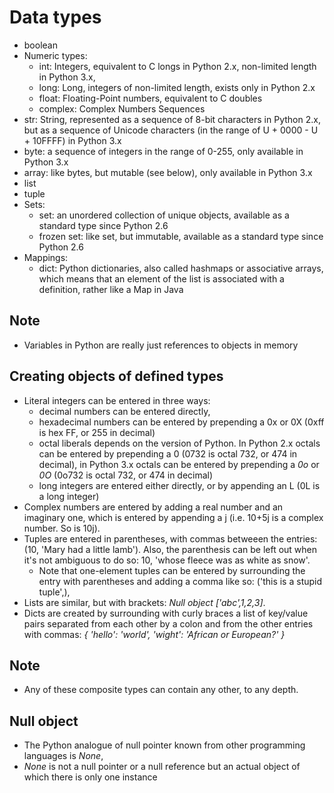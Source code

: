 # Data types

<ul>
    <li>boolean</li>
    <li>Numeric types: 
        <ul>
            <li>int: Integers, equivalent to C longs in Python 2.x, non-limited length in Python 3.x,</li>
            <li>long: Long, integers of non-limited length, exists only in Python 2.x</li>
            <li>float: Floating-Point numbers, equivalent to C doubles</li>
            <li>complex: Complex Numbers Sequences</li>
        </ul>
    </li>
    <li>str: String, represented as a sequence of 8-bit characters in Python 2.x, but as a sequence of Unicode characters (in the range of U + 0000 - U + 10FFFF) in Python 3.x</li>
    <li>byte: a sequence of integers in the range of 0-255, only available in Python 3.x</li>
    <li>array: like bytes, but mutable (see below), only available in Python 3.x</li>
    <li>list</li>
    <li>tuple</li>
    <li>Sets:
        <ul>
            <li>set: an unordered collection of unique objects, available as a standard type since Python 2.6</li>
            <li>frozen set: like set, but immutable, available as a standard type since Python 2.6</li>
        </ul>
    </li>
    <li>Mappings:
        <ul>
            <li>dict: Python dictionaries, also called hashmaps or associative arrays, which means that an element of the list is associated with a definition, rather like a Map in Java</li>
        </ul>
    </li>
</ul>

## Note

<ul>
    <li>Variables in Python are really just references to objects in memory</li>
</ul>

## Creating objects of defined types

<ul>
    <li>Literal integers can be entered in three ways:
        <ul>
            <li>decimal numbers can be entered directly,</li>
            <li>hexadecimal numbers can be entered by prepending a 0x or 0X (0xff is hex FF, or 255 in decimal)</li>
            <li>octal liberals depends on the version of Python. In Python 2.x octals can be entered by prepending a 0 (0732 is octal 732, or 474 in decimal), in Python 3.x octals can be entered by prepending a <em>0o</em> or <em>0O</em> (0o732 is octal 732, or 474 in decimal)</li>
            <li>long integers are entered either directly, or by appending an L (0L is a long integer)</li>
        </ul>
    </li>
    <li>Complex numbers are entered by adding a real number and an imaginary one, which is entered by appending a j (i.e. 10+5j is a complex number. So is 10j).</li>
    <li>Tuples are entered in parentheses, with commas betweeen the entries: (10, 'Mary had a little lamb'). Also, the parenthesis can be left out when it's not ambiguous to do so: 10, 'whose fleece was as white as snow'.
        <ul>
            <li>Note that one-element tuples can be entered by surrounding the entry with parentheses and adding a comma like so: ('this is a stupid tuple',),</li>
        </ul>
    </li>
    <li>Lists are similar, but with brackets: <em>Null object ['abc',1,2,3]</em>.</li>
    <li>Dicts are created by surrounding with curly braces a list of key/value pairs separated from each other by a colon and from the other entries with commas: <em>{ 'hello': 'world', 'wight': 'African or European?' }</em></li>
</ul>

## Note

<ul>
    <li>Any of these composite types can contain any other, to any depth.</li>
</ul>

## Null object

<ul>
    <li>The Python analogue of null pointer known from other programming languages is <em>None</em>,</li>
    <li><em>None</em> is not a null pointer or a null reference but an actual object of which there is only one instance</li>
</ul>
